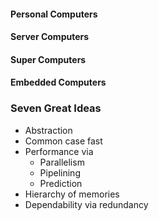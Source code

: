 #### Personal  Computers
#### Server Computers
#### Super Computers
#### Embedded Computers


### Seven Great Ideas
- Abstraction
- Common case fast
- Performance via
	- Parallelism
	- Pipelining
	- Prediction
- Hierarchy of memories
- Dependability via redundancy
